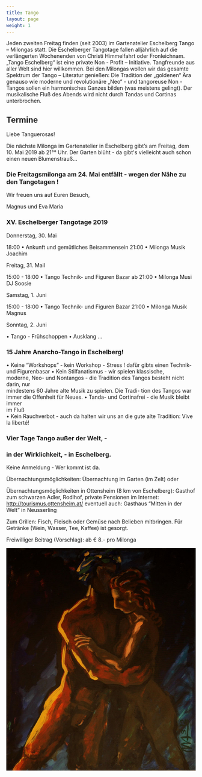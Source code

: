 ```yaml
---
title: Tango
layout: page
weight: 1
---
```


Jeden zweiten Freitag finden (seit 2003) im Gartenatelier Eschelberg Tango – Milongas statt. Die Eschelberger Tangotage fallen alljährlich auf die verlängerten Wochenenden von Christi Himmelfahrt oder Fronleichnam.  
„Tango Eschelberg“ ist eine private Non - Profit – Initiative. Tangfreunde aus aller Welt sind hier willkommen.
Bei den Milongas wollen wir das gesamte Spektrum der Tango – Literatur genießen: Die Tradition der „goldenen“ Ära genauso wie moderne und revolutionäre „Neo“ - und tangoreuse Non -Tangos sollen ein harmonisches Ganzes bilden (was meistens gelingt).
Der musikalische Fluß des Abends wird nicht durch Tandas und Cortinas unterbrochen.

## Termine

Liebe Tanguerosas!

Die nächste Milonga im Gartenatelier in Eschelberg gibt’s am Freitag, dem 10. Mai 2019 ab 21°° Uhr.
Der Garten blüht - da gibt's vielleicht auch schon einen neuen Blumenstrauß...

### Die Freitagsmilonga am 24. Mai entfällt - wegen der Nähe zu den Tangotagen ! 

Wir freuen uns auf Euren Besuch,

Magnus und Eva Maria

### XV. Eschelberger Tangotage 2019

Donnerstag, 30. Mai

18:00	    • Ankunft und gemütliches Beisammensein
21:00	    • Milonga  Musik Joachim

Freitag, 31. Mail

15:00 - 18:00 • Tango Technik- und Figuren Bazar
ab 21:00	    •  Milonga Musi DJ Soosie

Samstag, 1. Juni

15:00 - 18:00 • Tango Technik- und Figuren Bazar
21:00	    •  Milonga  Musik Magnus

Sonntag, 2. Juni

• Tango - Frühschoppen
• Ausklang ...

### 15 Jahre Anarcho-Tango in Eschelberg!

• Keine “Workshops” - kein Workshop - Stress !
   dafür gibts einen Technik- und Figurenbasar
• Kein Stilfanatismus - wir spielen klassische,  	   	
   moderne, Neo- und Nontangos - 
   die Tradition des Tangos besteht nicht darin, nur  	      	 
   mindestens 60 Jahre alte Musik zu spielen. Die Tradi- 
   tion des Tangos war immer die Offenheit für Neues.
• Tanda- und Cortinafrei - die Musik bleibt immer    	   	  
  im Fluß      
• Kein Rauchverbot - auch da halten wir uns an die
   gute alte Tradition: Vive la liberté!

### Vier Tage Tango außer der Welt, -
### in der Wirklichkeit, - in Eschelberg.

Keine Anmeldung - Wer kommt ist da.

Übernachtungsmöglichkeiten:
Übernachtung im Garten (im Zelt) oder

Übernachtungsmöglichkeiten in 
Ottensheim (8 km von Eschelberg): Gasthof zum schwarzen Adler, Rodlhof, private Pensionen im Internet: http://tourismus.ottensheim.at/ eventuell auch: Gasthaus “Mitten in der Welt” in Neusserling

Zum Grillen: Fisch,  Fleisch oder Gemüse nach Belieben mitbringen. Für Getränke (Wein, Wasser, Tee, Kaffee) ist gesorgt.

Freiwilliger Beitrag (Vorschlag): ab € 8.- pro Milonga 

![Titel](/files/tango/TB12_248.jpg)
